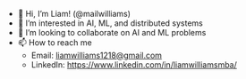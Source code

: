 - 👋 Hi, I’m Liam! (@mailwilliams)
- 👀 I’m interested in AI, ML, and distributed systems
- 💞️ I’m looking to collaborate on AI and ML problems
- 📫 How to reach me 
  - Email: liamwilliams1218@gmail.com
  - LinkedIn: https://www.linkedin.com/in/liamwilliamsmba/

<!---
mailwilliams/mailwilliams is a ✨ special ✨ repository because its `README.md` (this file) appears on your GitHub profile.
You can click the Preview link to take a look at your changes.
--->
